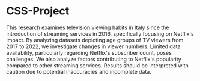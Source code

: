 # CSS-Project

This research examines television viewing habits in Italy since the introduction of streaming services in 2016, specifically focusing on Netflix's impact. By analyzing datasets depicting age groups of TV viewers from 2017 to 2022, we investigate changes in viewer numbers. Limited data availability, particularly regarding Netflix's subscriber count, poses challenges. We also analyze factors contributing to Netflix's popularity compared to other streaming services. Results should be interpreted with caution due to potential inaccuracies and incomplete data.

